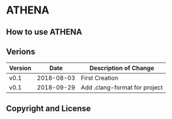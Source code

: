 # ATHENA
## How to use ATHENA

## Verions
Version | Date       | Description of Change
--------|------------|------------------------------
v0.1    | 2018-08-03 | First Creation
v0.1    | 2018-09-29 | Add .clang-format for project

## Copyright and License
